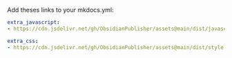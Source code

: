 Add theses links to your mkdocs.yml:
```yaml
extra_javascript:
- https://cdn.jsdelivr.net/gh/ObsidianPublisher/assets@main/dist/javascript.js

extra_css:
- https://cdn.jsdelivr.net/gh/ObsidianPublisher/assets@main/dist/style.css
```